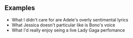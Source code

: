 ## Examples

* What I didn't care for are Adele's overly sentimental lyrics
* What Jessica doesn't particular like is Bono's voice
* What I'd really enjoy seing a live Lady Gaga perfomance

<!--stackedit_data:
eyJoaXN0b3J5IjpbODI2NzM0MjQ1LC00OTIzODM3MzEsMTgzMz
gzMTE5Nl19
-->